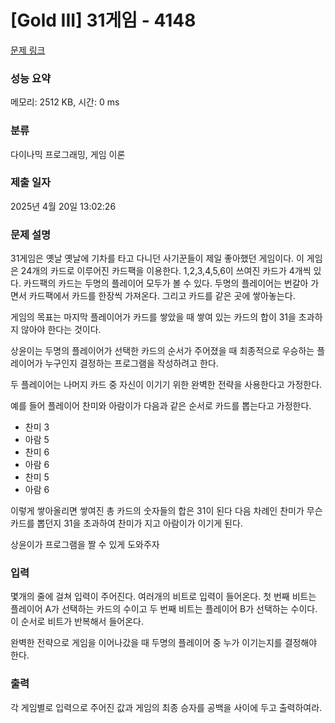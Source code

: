 # [Gold III] 31게임 - 4148 

[문제 링크](https://www.acmicpc.net/problem/4148) 

### 성능 요약

메모리: 2512 KB, 시간: 0 ms

### 분류

다이나믹 프로그래밍, 게임 이론

### 제출 일자

2025년 4월 20일 13:02:26

### 문제 설명

<p>31게임은 옛날 옛날에 기차를 타고 다니던 사기꾼들이 제일 좋아했던 게임이다. 이 게임은 24개의 카드로 이루어진 카드팩을 이용한다. 1,2,3,4,5,6이 쓰여진 카드가 4개씩 있다. 카드팩의 카드는 두명의 플레이어 모두가 볼 수 있다. 두명의 플레이어는 번갈아 가면서 카드팩에서 카드를 한장씩 가져온다. 그리고 카드를 같은 곳에 쌓아놓는다.</p>

<p>게임의 목표는 마지막 플레이어가 카드를 쌓았을 때 쌓여 있는 카드의 합이 31을 초과하지 않아야 한다는 것이다. </p>

<p>상윤이는 두명의 플레이어가 선택한 카드의 순서가 주어졌을 때 최종적으로 우승하는 플레이어가 누구인지 결정하는 프로그램을 작성하려고 한다.</p>

<p>두 플레이어는 나머지 카드 중 자신이 이기기 위한 완벽한 전략을 사용한다고 가정한다.</p>

<p>예를 들어 플레이어 찬미와 아람이가 다음과 같은 순서로 카드를 뽑는다고 가정한다.</p>

<ul>
	<li>찬미 3</li>
	<li>아람 5</li>
	<li>찬미 6</li>
	<li>아람 6</li>
	<li>찬미 5</li>
	<li>아람 6</li>
</ul>

<p>이렇게 쌓아올리면 쌓여진 총 카드의 숫자들의 합은 31이 된다 다음 차례인 찬미가 무슨 카드를 뽑던지 31을 초과하여 찬미가 지고 아람이가 이기게 된다.</p>

<p>상윤이가 프로그램을 짤 수 있게 도와주자</p>

### 입력 

 <p>몇개의 줄에 걸쳐 입력이 주어진다. 여러개의 비트로 입력이 들어온다. 첫 번째 비트는 플레이어 A가 선택하는 카드의 수이고 두 번째 비트는 플레이어 B가 선택하는 수이다. 이 순서로 비트가 반복해서 들어온다.</p>

<p>완벽한 전략으로 게임을 이어나갔을 때 두명의 플레이어 중 누가 이기는지를 결정해야 한다.</p>

### 출력 

 <p>각 게임별로 입력으로 주어진 값과 게임의 최종 승자를 공백을 사이에 두고 출력하여라.</p>

